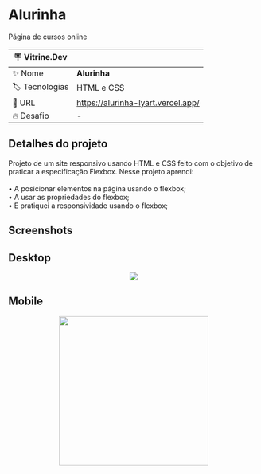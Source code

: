 # Alurinha

Página de cursos online

| :placard: Vitrine.Dev |     |
| -------------  | --- |
| :sparkles: Nome        | **Alurinha**
| :label: Tecnologias | HTML e CSS
| :rocket: URL         | https://alurinha-lyart.vercel.app/
| :fire: Desafio     | -

## Detalhes do projeto

Projeto de um site responsivo usando HTML e CSS feito com o objetivo de praticar a especificação Flexbox.
Nesse projeto aprendi:<br>
<br>• A posicionar elementos na página usando o flexbox;<br>
• A usar as propriedades do flexbox;<br>
• E pratiquei a responsividade usando o flexbox;

## Screenshots

## Desktop
<p align="center">
  <img src="./img/PaginaDesktop.png" align="center"></img>
</p>

## Mobile
<p align="center">
  <img width="300" src="./img/PaginaMobile.png" align="center"></img>
</p>
